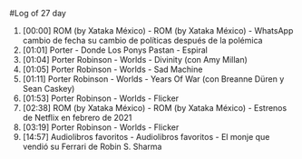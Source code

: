 #Log of 27 day

1. [00:00] ROM (by Xataka México) - ROM (by Xataka México) - WhatsApp cambio de fecha su cambio de políticas después de la polémica
1. [01:01] Porter - Donde Los Ponys Pastan - Espiral
1. [01:04] Porter Robinson - Worlds - Divinity (con Amy Millan)
1. [01:05] Porter Robinson - Worlds - Sad Machine
1. [01:11] Porter Robinson - Worlds - Years Of War (con Breanne Düren y Sean Caskey)
1. [01:53] Porter Robinson - Worlds - Flicker
1. [02:38] ROM (by Xataka México) - ROM (by Xataka México) - Estrenos de Netflix en febrero de 2021
1. [03:19] Porter Robinson - Worlds - Flicker
1. [14:57] Audiolibros favoritos - Audiolibros favoritos - El monje que vendió su Ferrari de Robin S. Sharma
